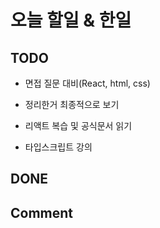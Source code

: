# 오늘 할일 & 한일

## TODO

- 면접 질문 대비(React, html, css)

- 정리한거 최종적으로 보기

- 리액트 복습 및 공식문서 읽기

- 타입스크립트 강의

## DONE

## Comment
